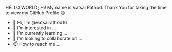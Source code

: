 HELLO WORLD;
Hi! My name is Vatsal Rathod. Thank You for taking the time to view my GitHub Profile 😄


- 👋 Hi, I’m @vatsalrathod16
- 👀 I’m interested in ...
- 🌱 I’m currently learning ...
- 💞️ I’m looking to collaborate on ...
- 📫 How to reach me ...

<!---
vatsalrathod16/vatsalrathod16 is a ✨ special ✨ repository because its `README.md` (this file) appears on your GitHub profile.
You can click the Preview link to take a look at your changes.
--->
